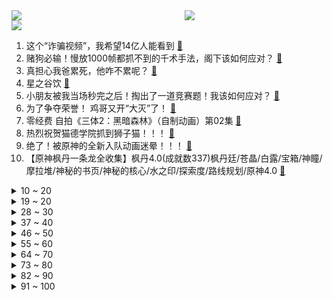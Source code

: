 <div >
	<a style="float:left;width:55%;" href = "https://github.com/anuraghazra/github-readme-stats">
	 <img src = "https://github-readme-stats.vercel.app/api?username=iuuuuuaena&theme=buefy&show_icons=true"/>
	</a>
	<a  style="float:right;width:45%" href = "https://github.com/anuraghazra/github-readme-stats">
	 <img  src="https://github-readme-stats.vercel.app/api/top-langs/?username=anuraghazra&layout=compact"/>
	</a>
	</div>

[![](https://img.shields.io/badge/jxd-@jxdgogogo.xyz-yellowgreen.svg)](https://www.jxdgogogo.xyz)<br>
1. 这个“诈骗视频”，我希望14亿人能看到 [:link:](//www.bilibili.com/video/BV118411X7dS) <br>
2. 赌狗必输！慢放1000帧都抓不到的千术手法，阁下该如何应对？ [:link:](//www.bilibili.com/video/BV13u411J7Zn) <br>
3. 真担心我爸累死，他咋不累呢？ [:link:](//www.bilibili.com/video/BV1T44y1w7QN) <br>
4. 星之谷饮 [:link:](//www.bilibili.com/video/BV1AF411C7yK) <br>
5. 小朋友被我当场秒完之后！掏出了一道竞赛题！我该如何应对？ [:link:](//www.bilibili.com/video/BV1g44y1w7wa) <br>
6. 为了争夺荣誉！  鸡哥又开“大灭”了！ [:link:](//www.bilibili.com/video/BV11X4y1x7YR) <br>
7. 零经费 自拍《三体2：黑暗森林》（自制动画）第02集 [:link:](//www.bilibili.com/video/BV1HX4y1x7Xk) <br>
8. 热烈祝贺猫德学院抓到狮子猫！！！ [:link:](//www.bilibili.com/video/BV11r4y1d7nv) <br>
9. 绝了！被原神的全新入队动画迷晕！！！ [:link:](//www.bilibili.com/video/BV1BF411y7dg) <br>
10. 【原神枫丹一条龙全收集】枫丹4.0(成就数337)枫丹廷/苍晶/白露/宝箱/神瞳/摩拉堆/神秘的书页/神秘的核心/水之印/探索度/路线规划/原神4.0 [:link:](//www.bilibili.com/video/BV1Cm4y1n7VS) <br>
<details>
<summary>10 ~ 20</summary>

11. “大雨还在下，贫僧轻道别害怕” [:link:](//www.bilibili.com/video/BV1eu411J7KC) <br>
12. 全程发刀！中国家人侠牺牲，主角团只剩两人《80亿个精灵》第五章 [:link:](//www.bilibili.com/video/BV1aF411y7cU) <br>
13. 就算二十年的功力，也很难完成开头的动作。 [:link:](//www.bilibili.com/video/BV1684y1f7K6) <br>
14. 这可比手术刀好用多了 [:link:](//www.bilibili.com/video/BV1XN411873W) <br>
15. 偷吃！ [:link:](//www.bilibili.com/video/BV1Br4y1d7CW) <br>
16. 原声，启动！ [:link:](//www.bilibili.com/video/BV1c14y1i7mP) <br>
17. 25公斤银砖，这不是有手就行 [:link:](//www.bilibili.com/video/BV1Dj411B7YW) <br>
18. 【原神】成就数337 4.0枫丹宝箱+神瞳+金属盒 一条龙收集 苍晶/白露/枫丹延/神秘的核心/奇特的零件/地方传奇/地灵龛/神秘的书页 [:link:](//www.bilibili.com/video/BV1x84y1f71H) <br>
19. 我从小就听表舅三姑母侄子二姨堂姐的话！ [:link:](//www.bilibili.com/video/BV1sj411B7zH) <br>
</details>
<details>
<summary>19 ~ 20</summary>

20. 【定格动画】用二十种方式还原BadApple！ [:link:](//www.bilibili.com/video/BV1794y1r7y9) <br>
21. “以前的花絮是真花絮，现在的花絮都开始演了〞 [:link:](//www.bilibili.com/video/BV1KN4116796) <br>
22. 这应该是我做过最简单的巧克力蛋糕了！不用烤箱 不用打发 不用奶油，全程搅一搅，就get超级浓郁的巧克力蛋糕！趁这个七夕快做给爱的他吧~ [:link:](//www.bilibili.com/video/BV1ax4y1f7xi) <br>
23. 四面楚歌？看我坚毅不倒打全区！爆氪8W元挑战霸服率土之滨#3 [:link:](//www.bilibili.com/video/BV1d8411X7Tx) <br>
24. 耗时整整2年修复，深山冷水鱼群现初具规模，今天开始恢复中华鳖 [:link:](//www.bilibili.com/video/BV1ZF411y7cD) <br>
25. 【原神】全角色入队动画，但带了音响 [:link:](//www.bilibili.com/video/BV1ih4y1S7Jv) <br>
26. 听话的小猫咪 [:link:](//www.bilibili.com/video/BV1MP411s7Fz) <br>
27. 比99.99%的人更早看到电影，秘密是？ [:link:](//www.bilibili.com/video/BV1X8411X7Af) <br>
28. 感谢这游戏，让我知道啥叫从头爽到屁股！ [:link:](//www.bilibili.com/video/BV1np4y1J7FC) <br>
</details>
<details>
<summary>28 ~ 30</summary>

29. 什么？说我给非洲大蜗牛撒盐是不对的，那我请它们喝“茅台”呢？ [:link:](//www.bilibili.com/video/BV1Q84y1f7LZ) <br>
30. 任务：煮面 [:link:](//www.bilibili.com/video/BV1e84y1f7Kf) <br>
31. 再来点奇怪的动静 [:link:](//www.bilibili.com/video/BV1Wu411J7Hr) <br>
32. 这新生群真有节目啊... [:link:](//www.bilibili.com/video/BV1Wm4y1H7CW) <br>
33. 《崩坏：星穹铁道》1.3版本PV：「天镜映劫尘」 [:link:](//www.bilibili.com/video/BV1CG411f7Aq) <br>
34. 【花小烙】为什么打呼噜的人不会被自己的呼噜声吵醒？ [:link:](//www.bilibili.com/video/BV1rh4y1Q7st) <br>
35. 《 蔡 徐 坤 ： 纵 横 宇 宙 》 [:link:](//www.bilibili.com/video/BV1794y1k7c7) <br>
36. 史上彩蛋最多的电影，最小的彩蛋98%的人都没有发现 [:link:](//www.bilibili.com/video/BV1s94y167oY) <br>
37. 适应不了环境，要学会改变环境 [:link:](//www.bilibili.com/video/BV1im4y1n7En) <br>
</details>
<details>
<summary>37 ~ 40</summary>

38. 杨洋3.2分烂剧，究竟造成了多大的社会损害？从社会学角度分析！【凝视娱乐圈08】 [:link:](//www.bilibili.com/video/BV1tN4y1d7ve) <br>
39. 吃撑了睁着眼睛看着剪的 [:link:](//www.bilibili.com/video/BV1Mu411J78W) <br>
40. “没有下次了”！……你是怎么慢慢，放弃和父母沟通的！ [:link:](//www.bilibili.com/video/BV1tz4y137XG) <br>
41. 这个视频献给我仅有的12个粉丝 [:link:](//www.bilibili.com/video/BV13P41147Zg) <br>
42. 楼下的车一直在响警报，借此机会，给邻居们弹首周杰伦吧。 [:link:](//www.bilibili.com/video/BV1n94y167rw) <br>
43. 【娄艺潇】开口惊艳，超强史诗感！高燃觉醒战歌《Lucilla》来了！ [:link:](//www.bilibili.com/video/BV1d44y1c7kW) <br>
44. 【孟宴臣X林黛玉】“ 悬溺一响，纯爱登场 ” [:link:](//www.bilibili.com/video/BV1Nm4y1W7L3) <br>
45. 中国爸妈vs歪果仁，在美国挑战只说中文，能成功吗？ [:link:](//www.bilibili.com/video/BV1T44y1w7jB) <br>
46. 人在愤怒下可以即兴出什么旋律 [:link:](//www.bilibili.com/video/BV1vF411y7mA) <br>
</details>
<details>
<summary>46 ~ 50</summary>

47. 一不小心误入仙境，养了眼，醉了心，许了愿，甚是难忘 [:link:](//www.bilibili.com/video/BV1Gz4y137td) <br>
48. 东北自助盒饭13块钱50个菜长啥样？（草料哥回东北篇） [:link:](//www.bilibili.com/video/BV1Ez4y137g6) <br>
49. 你们学校几点跑操？ [:link:](//www.bilibili.com/video/BV1Rm4y1n7DS) <br>
50. 瓦达西瓦的人格面具已经觉醒了呢！ [:link:](//www.bilibili.com/video/BV1uz4y1u7jX) <br>
51. 今天宣布一件大事！！ [:link:](//www.bilibili.com/video/BV1P44y1w7Bg) <br>
52. 如果你的超能力是改变物体的颜色？ [:link:](//www.bilibili.com/video/BV19z4y1g7CX) <br>
53. 30万买下的法拉利，经历了半年多，亲手完成了自己的超跑梦想。 [:link:](//www.bilibili.com/video/BV1xj41167Ro) <br>
54. 25000日元1人的中国菜omakase？男子吃完这样说…… [:link:](//www.bilibili.com/video/BV1KN41167us) <br>
55. 3年时间,从学生到百大,我经历了什么?丨我的创业故事 [:link:](//www.bilibili.com/video/BV1bj411B7xe) <br>
</details>
<details>
<summary>55 ~ 60</summary>

56. 温铁军：房地产危机，想说救你不容易【温言铁语】 [:link:](//www.bilibili.com/video/BV13j411B7Jk) <br>
57. 《重置末日》（第1-142集3H剧场版） 男人一觉醒来就把父母留下的30亿股票10亿贱卖！ [:link:](//www.bilibili.com/video/BV1Br4y1Z7WK) <br>
58. 原神4.0你让我怎么冷静！！？ [:link:](//www.bilibili.com/video/BV1nr4y1d7P6) <br>
59. 《好吃爱吃》 [:link:](//www.bilibili.com/video/BV1Gj411z7si) <br>
60. 或许你看过铁甲小宝吗？超元气还原地唱了《清纯正直的卡布达》 [:link:](//www.bilibili.com/video/BV1UF411y7Xn) <br>
61. 文案再度超神！审判和生命之间的抉择，何为真正的正义！【原神】 [:link:](//www.bilibili.com/video/BV1Ju4y197E6) <br>
62. 恐惧测试，我在程序里 [:link:](//www.bilibili.com/video/BV17p4y1J76j) <br>
63. 童年火爆全网的抗日游戏，结局竟如此狗血？ [:link:](//www.bilibili.com/video/BV1Hj411B7Rd) <br>
64. 这个苦力怕为什么不会炸啊 [:link:](//www.bilibili.com/video/BV1xr4y1d7nE) <br>
</details>
<details>
<summary>64 ~ 70</summary>

65. 时空反震·以果循因！这个游戏告诉你什么叫【创世】 [:link:](//www.bilibili.com/video/BV11F411y7C1) <br>
66. 这或许比充在游戏里更有意义！ [:link:](//www.bilibili.com/video/BV1dG411Z7j7) <br>
67. 十秒钟学会在浅滩寻找萤石✨🪨🔦 [:link:](//www.bilibili.com/video/BV1FN41167eK) <br>
68. 你怎么知道我的游戏外设都是女朋友给我买的 [:link:](//www.bilibili.com/video/BV1AF41117sA) <br>
69. 在全世界最高的餐厅用餐是什么体验？【凭啥这么贵ep68-天之锦】 [:link:](//www.bilibili.com/video/BV1GP411s7qh) <br>
70. 《原神》剧情PV-「荣耀归于传承」 [:link:](//www.bilibili.com/video/BV1h841197yq) <br>
71. 小女孩刚出生就被报错，每天还要被打，现在却被六个哥哥轮着宠 [:link:](//www.bilibili.com/video/BV13G411f7MW) <br>
72. 起猛了，散兵从屏幕里爬出来了！？ [:link:](//www.bilibili.com/video/BV1344y1w77N) <br>
73. 拿捏！用女友给我发过的语音把她整破防...太刺激了！ [:link:](//www.bilibili.com/video/BV1Qu4y197di) <br>
</details>
<details>
<summary>73 ~ 80</summary>

74. 【开箱】2023年了！😅小米智能家居成了吗？ [:link:](//www.bilibili.com/video/BV11j411B7bZ) <br>
75. 童年经典模组！一口气看完暮色森林全流程！【我的世界】 [:link:](//www.bilibili.com/video/BV1X44y1c7h3) <br>
76. 年少的暗恋在这一刻有了答案 [:link:](//www.bilibili.com/video/BV1qx4y1f7b6) <br>
77. 他非要在评委面前露一手【阅片无数3rd 特别篇】 [:link:](//www.bilibili.com/video/BV1bX4y1x7Ld) <br>
78. 十赌九诈！珍爱生命，远离赌博！ [:link:](//www.bilibili.com/video/BV12m4y1n7uR) <br>
79. 2分钟 悬疑片 [:link:](//www.bilibili.com/video/BV15N4y1d7Hp) <br>
80. 自己的崽崽自己带 [:link:](//www.bilibili.com/video/BV1F14y1i7UV) <br>
81. 什么？猫德学院抓到狮子猫了！ [:link:](//www.bilibili.com/video/BV1Kr4y1d7Vy) <br>
82. 《 广 摇 体 操 》 [:link:](//www.bilibili.com/video/BV17G411f7xL) <br>
</details>
<details>
<summary>82 ~ 90</summary>

83. 【OC介绍】这一家子还有没有个正常人了 [:link:](//www.bilibili.com/video/BV1vj411B7Ao) <br>
84. 结尾看哭了 [:link:](//www.bilibili.com/video/BV1kh4y1Q7mJ) <br>
85. 一臭臭四年，打开后惨不忍睹，史诗级开腿翻车现场 [:link:](//www.bilibili.com/video/BV1uu4y197i3) <br>
86. 周迅的精神状态领先我十年哈哈哈哈哈哈！！ [:link:](//www.bilibili.com/video/BV1M44y1w7pf) <br>
87. 来～我看看还有几个同伙！ [:link:](//www.bilibili.com/video/BV1R94y1671f) <br>
88. 希望所有的爸爸妈妈都平平安安健健康康快快乐乐每一天 [:link:](//www.bilibili.com/video/BV1z8411X7xC) <br>
89. 萌萌龙龙，校花说我有点长，还抱我回家跟我一块洗澡 [:link:](//www.bilibili.com/video/BV1Dp4y1g7vt) <br>
90. 开学前搞票大的！【猛男版】银行不妙舞 [:link:](//www.bilibili.com/video/BV1X8411X7ju) <br>
91. 随机挑战！160元吃叶子？这得吃多少片啊… [:link:](//www.bilibili.com/video/BV1Ah4y1D7jU) <br>
</details>
<details>
<summary>91 ~ 100</summary>

92. 好好好！你就是这么画画的是吧？！！（咔嚓） [:link:](//www.bilibili.com/video/BV1b8411X7S5) <br>
93. 离谱！4.0海底派蒙跟随bug教学！永久跟随！！ [:link:](//www.bilibili.com/video/BV1J94y167Hn) <br>
94. 当我把phigros的音效换了 [:link:](//www.bilibili.com/video/BV1Bu4y1i7tq) <br>
95. 暑假在家时的现状（超级无敌宇宙真实啊啊啊啊啊啊） [:link:](//www.bilibili.com/video/BV1pp4y1J7br) <br>
96. 洛克王国-人鱼湾 [:link:](//www.bilibili.com/video/BV1Ez4y137pa) <br>
97. 疯老马吹牛马自带配音 [:link:](//www.bilibili.com/video/BV1zF411Z7u2) <br>
98. 穿越炮灰小反派后反杀所有的天命主角《极品悟性》02 [:link:](//www.bilibili.com/video/BV1uV4y1e7zX) <br>
99. 《今年我看过最疯批的女人》 [:link:](//www.bilibili.com/video/BV1Gz4y1374d) <br>
100. 六个居家必备小甜水，奶茶店不过如此 [:link:](//www.bilibili.com/video/BV1NP411s7ic) <br>
</details>
